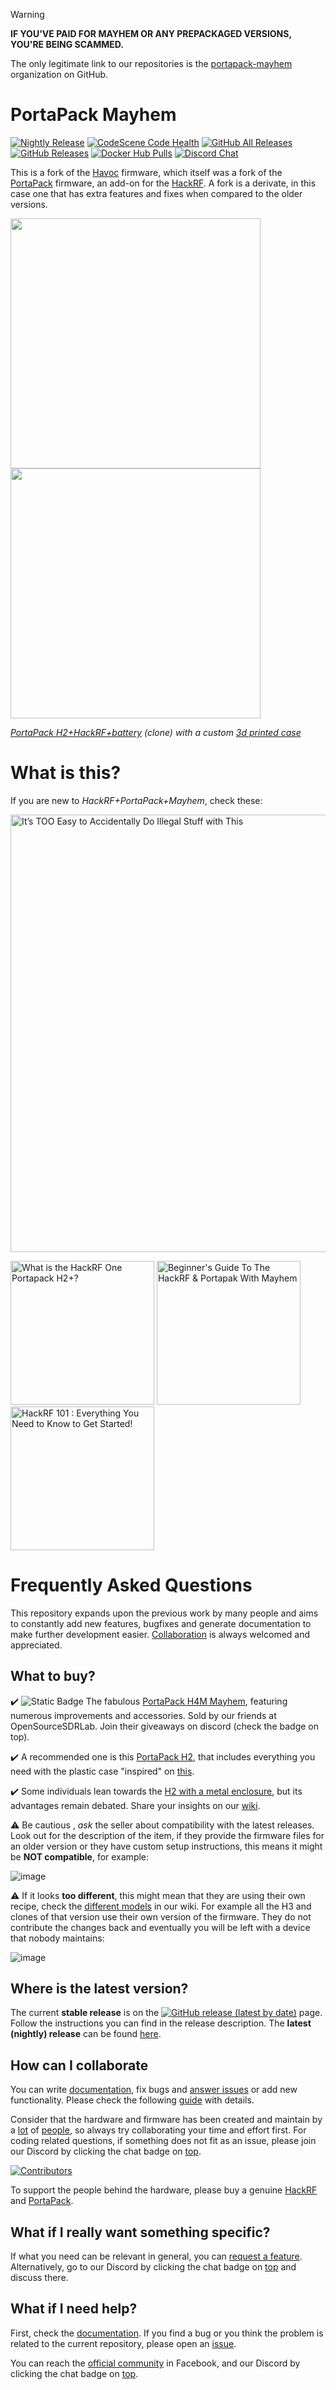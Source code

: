 > [!WARNING]
> __IF YOU'VE PAID FOR MAYHEM OR ANY PREPACKAGED VERSIONS, YOU'RE BEING SCAMMED.__ 
>
> The only legitimate link to our repositories is the [portapack-mayhem](https://github.com/portapack-mayhem/mayhem-firmware) organization on GitHub.

# PortaPack Mayhem

[![Nightly Release](https://github.com/portapack-mayhem/mayhem-firmware/actions/workflows/create_nightly_release.yml/badge.svg?branch=next)](https://github.com/portapack-mayhem/mayhem-firmware/actions/workflows/create_nightly_release.yml) [![CodeScene Code Health](https://codescene.io/projects/8381/status-badges/code-health)](https://codescene.io/projects/8381) [![GitHub All Releases](https://img.shields.io/github/downloads/portapack-mayhem/mayhem-firmware/total)](https://github.com/portapack-mayhem/mayhem-firmware/releases) [![GitHub Releases](https://img.shields.io/github/downloads/portapack-mayhem/mayhem-firmware/latest/total)](https://github.com/portapack-mayhem/mayhem-firmware/releases/latest) [![Docker Hub Pulls](https://img.shields.io/docker/pulls/eried/portapack.svg)](https://hub.docker.com/r/eried/portapack) [![Discord Chat](https://dcbadge.vercel.app/api/server/tuwVMv3?style=flat)](https://discord.gg/tuwVMv3)

This is a fork of the [Havoc](https://github.com/furrtek/portapack-havoc/) firmware, which itself was a fork of the [PortaPack](https://github.com/sharebrained/portapack-hackrf) firmware, an add-on for the [HackRF](http://greatscottgadgets.com/hackrf/). A fork is a derivate, in this case one that has extra features and fixes when compared to the older versions.

[<img src="https://raw.githubusercontent.com/wiki/portapack-mayhem/mayhem-firmware/img/hw_overview_h2_front.png" height="400">](https://github.com/portapack-mayhem/mayhem-firmware/wiki/Hardware-overview) [<img src="https://raw.githubusercontent.com/wiki/portapack-mayhem/mayhem-firmware/img/hw_overview_h2_inside.png" height="400">](https://github.com/portapack-mayhem/mayhem-firmware/wiki/Hardware-overview#portapack-internals)

*[PortaPack H2+HackRF+battery](https://www.ebay.com/itm/405046593369?_skw=portapack&itmmeta=01J8ZAHRQ8E0PJH10BJXKDE4K0&hash=item5e4ea88759:g:BYMAAOSwdcxmckWm&itmprp=enc%3AAQAJAAAA8HoV3kP08IDx%2BKZ9MfhVJKnMe9VUIBFDWPwZBl1Zzx%2BT%2Bn2dRw0j3y3N%2F8oGR2uylRGP5TxT8Fuk0U6n5W%2BrF2juYKib5hR0DcrgB5aTYWQbzNVk%2Bbl3yuk4sukxhSpiJ0Fl6Vz7QP%2FScdaMGSpzrkabj77jaWY%2F7x%2Bsa6ca%2BFk63z2H8mKi09RfiS2P3EoYPA2nza%2B2xA%2FAu7BBw7T3DTtcqcMNI6CIA%2FvJRUkt2tERN%2BP683yJsDrMKx4hAorew0VWOWe713Rdx6AtAYvInZZC5NsFakaAc7M7c4e%2FyaP4dtMLG%2BeFLm0jjz800l%2FDYw%3D%3D%7Ctkp%3ABk9SR-KLx-rHZA) (clone) with a custom [3d printed case](https://github.com/portapack-mayhem/mayhem-firmware/wiki/H2-Enclosure)*

# What is this?

If you are new to *HackRF+PortaPack+Mayhem*, check these:

[<img alt="It’s TOO Easy to Accidentally Do Illegal Stuff with This" src="https://img.youtube.com/vi/OPckpjBSAOw/maxresdefault.jpg" width="700">](https://grabify.link/X4D5TF)

[<img alt="What is the HackRF One Portapack H2+?" src="https://img.youtube.com/vi/alrFbY5vxt4/maxresdefault.jpg" width="230">](https://grabify.link/9UZGEW) [<img alt="Beginner's Guide To The HackRF & Portapak With Mayhem" src="https://img.youtube.com/vi/H-bqdWfbhpg/maxresdefault.jpg" width="230">](https://grabify.link/5MU2VH) [<img alt="HackRF 101 : Everything You Need to Know to Get Started!" src="https://img.youtube.com/vi/xGR_PMD9LeU/maxresdefault.jpg" width="230">](https://grabify.link/C0J6ZR)

# Frequently Asked Questions

This repository expands upon the previous work by many people and aims to constantly add new features, bugfixes and generate documentation to make further development easier.  [Collaboration](https://github.com/portapack-mayhem/mayhem-firmware/wiki/How-to-collaborate) is always welcomed and appreciated.

## What to buy?

:heavy_check_mark: ![Static Badge](https://img.shields.io/badge/NEW-yellow) The fabulous [PortaPack H4M Mayhem](https://grabify.link/VPMPSL), featuring numerous improvements and accessories. Sold by our friends at OpenSourceSDRLab. Join their giveaways on discord (check the badge on top).

:heavy_check_mark: A recommended one is this [PortaPack H2](https://www.ebay.com/itm/405046593369?_skw=portapack&itmmeta=01J8ZAHRQ8E0PJH10BJXKDE4K0&hash=item5e4ea88759:g:BYMAAOSwdcxmckWm&itmprp=enc%3AAQAJAAAA8HoV3kP08IDx%2BKZ9MfhVJKnMe9VUIBFDWPwZBl1Zzx%2BT%2Bn2dRw0j3y3N%2F8oGR2uylRGP5TxT8Fuk0U6n5W%2BrF2juYKib5hR0DcrgB5aTYWQbzNVk%2Bbl3yuk4sukxhSpiJ0Fl6Vz7QP%2FScdaMGSpzrkabj77jaWY%2F7x%2Bsa6ca%2BFk63z2H8mKi09RfiS2P3EoYPA2nza%2B2xA%2FAu7BBw7T3DTtcqcMNI6CIA%2FvJRUkt2tERN%2BP683yJsDrMKx4hAorew0VWOWe713Rdx6AtAYvInZZC5NsFakaAc7M7c4e%2FyaP4dtMLG%2BeFLm0jjz800l%2FDYw%3D%3D%7Ctkp%3ABk9SR-KLx-rHZA), that includes everything you need with the plastic case "inspired" on [this](https://github.com/portapack-mayhem/mayhem-firmware/wiki/H2-Enclosure).

:heavy_check_mark: Some individuals lean towards the [H2 with a metal enclosure](https://www.ebay.com/itm/355990755259?_skw=portapack&itmmeta=01J8ZAHRQ8NR8C71KBAEG8T7AJ&hash=item52e2b3d7bb:g:IdgAAOSw6tpmzn9Z&itmprp=enc%3AAQAJAAAA0HoV3kP08IDx%2BKZ9MfhVJKlrfr1b2mh1vRyOK60T4UgHMG%2BX2OQqsxp%2FL6lW0NydMSTR1CGhuo%2FzlB390KHl2c4H7A1n2J7vy%2FEikVENbg40MlBLRH8TB7iikj1sFWlDZo53flbxzkzck%2B8pKiuQzsa5LL5Lh9FIYYvWmX22QlFdFob1%2FxX2Etqc09nF8NxMnZzWwcBfdejzcKOvDfhKQ1JzmRb2KnxfUNQA5fnV5xN2%2F8QShTO9Jh98phxNU%2FPtjyqIwpJNz1lDA0eow%2B%2Fr8Ik%3D%7Ctkp%3ABk9SR-KLx-rHZA), but its advantages remain debated. Share your insights on our [wiki](https://github.com/portapack-mayhem/mayhem-firmware/wiki/Hardware-overview). 

:warning: Be cautious , *ask* the seller about compatibility with the latest releases. Look out for the description of the item, if they provide the firmware files for an older version or they have custom setup instructions, this means it might be **NOT compatible**, for example:

![image](https://user-images.githubusercontent.com/1091420/214579017-9ad970b9-0917-48f6-a550-588226d3f89b.png)

:warning: If it looks **too different**, this might mean that they are using their own recipe, check the [different models](https://github.com/portapack-mayhem/mayhem-firmware/wiki/PortaPack-Versions) in our wiki. For example all the H3 and clones of that version use their own version of the firmware. They do not contribute the changes back and eventually you will be left with a device that nobody maintains:

![image](https://user-images.githubusercontent.com/1091420/214581333-424900ee-26f8-4e96-be2f-69d8dc995ba9.png)

## Where is the latest version?

The current **stable release** is on the [![GitHub release (latest by date)](https://img.shields.io/github/v/release/portapack-mayhem/mayhem-firmware?label=Releases&style=social)](https://github.com/portapack-mayhem/mayhem-firmware/releases/latest) page. Follow the instructions you can find in the release description. The **latest (nightly) release** can be found [here](https://github.com/portapack-mayhem/mayhem-firmware/releases/).

## How can I collaborate
You can write [documentation](https://github.com/portapack-mayhem/mayhem-firmware/wiki), fix bugs and [answer issues](https://github.com/portapack-mayhem/mayhem-firmware/issues) or add new functionality. Please check the following [guide](https://github.com/portapack-mayhem/mayhem-firmware/wiki/How-to-collaborate) with details.

Consider that the hardware and firmware has been created and maintain by a [lot](https://github.com/mossmann/hackrf/graphs/contributors) of [people](https://github.com/portapack-mayhem/mayhem-firmware/graphs/contributors), so always try collaborating your time and effort first. For coding related questions, if something does not fit as an issue, please join our Discord by clicking the chat badge on [top](#portapack-mayhem).

[![Contributors](https://contrib.rocks/image?repo=portapack-mayhem/mayhem-firmware)](https://github.com/portapack-mayhem/mayhem-firmware/graphs/contributors)

To support the people behind the hardware, please buy a genuine [HackRF](https://greatscottgadgets.com/hackrf/) and [PortaPack](https://store.sharebrained.com/products/portapack-for-hackrf-one-kit).

## What if I really want something specific?
If what you need can be relevant in general, you can [request a feature](https://github.com/portapack-mayhem/mayhem-firmware/issues/new?labels=enhancement&template=feature_request.md). Alternatively, go to our Discord by clicking the chat badge on [top](#portapack-mayhem) and discuss there.

## What if I need help?
First, check the [documentation](https://github.com/portapack-mayhem/mayhem-firmware/wiki). If you find a bug or you think the problem is related to the current repository, please open an [issue](https://github.com/portapack-mayhem/mayhem-firmware/issues/new/choose).

You can reach the [official community](https://www.facebook.com/groups/177623356165819) in Facebook, and our Discord by clicking the chat badge on [top](#portapack-mayhem).
